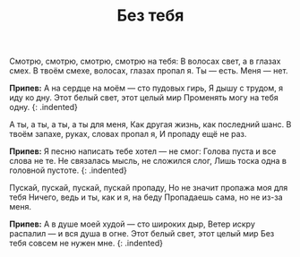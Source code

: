 ﻿---
layout: lyrics
title: Без тебя
---

Смотрю, смотрю, смотрю, смотрю на тебя:
В волосах свет, а в глазах смех.
В твоём смехе, волосах, глазах пропал я.
Ты — есть. Меня — нет.

**Припев:**
А на сердце на моём — сто пудовых гирь,
Я дышу с трудом, я иду ко дну.
Этот белый свет, этот целый мир
Променять могу на тебя одну.
{: .indented}

А ты, а ты, а ты, а ты для меня,
Как другая жизнь, как последний шанс.
В твоём запахе, руках, словах пропал я,
И пропаду ещё не раз.

**Припев:**
Я песню написать тебе хотел — не смог:
Голова пуста и все слова не те.
Не связалась мысль, не сложился слог,
Лишь тоска одна в головной пустоте.
{: .indented}

Пускай, пускай, пускай, пускай пропаду,
Но не значит пропажа моя для тебя
Ничего, ведь и ты, как и я, на беду
Пропадаешь сама, но не из-за меня.

**Припев:**
А в душе моей худой — сто широких дыр,
Ветер искру распалил — и вся душа в огне.
Этот белый свет, этот целый мир
Без тебя совсем не нужен мне.
{: .indented}
